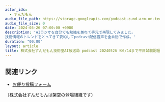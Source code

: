 ```yaml
---
actor_ids:
  - ずんだもん
audio_file_path: https://storage.googleapis.com/podcast-zund-arm-on-tech/audio/株式会社ずんだもん技術室AI放送局_pdocast_20240526.mp3
audio_file_size: 0
date: 2024-05-26 07:00:00 +0900
description: 'AIラジオを自分でも勉強を兼ねて手元で再現してみました。
技術情報のトレンドをとってきて要約してpodcast配信音声を全自動で作成。'
duration: "00:00"
layout: article
title: 株式会社ずんだもん技術室AI放送局 podcast 20240526 ※6/14まで平日試験配信中
---
```


## 関連リンク

- [お便り投稿フォーム](https://forms.gle/ffg4JTfqdiqK62qf9)

（株式会社ずんだもんは架空の登場組織です）
